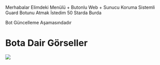 Merhabalar Elimdeki Menülü + Butonlu Web + Sunucu Koruma Sistemli Guard Botunu Atmak İstedim 50 Starda Burda

Bot Güncelleme Aşamasındadır

# Bota Dair Görseller

<img  src="https://media.discordapp.net/attachments/1097989540347658291/1102681266081497179/image.png?width=352&height=162">
